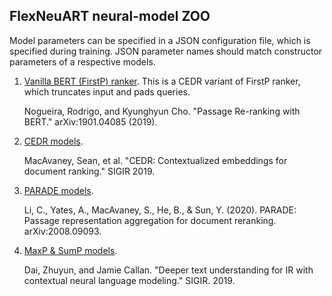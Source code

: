 ## FlexNeuART neural-model ZOO

Model parameters can be specified in a JSON configuration file, which is specified during training. 
JSON parameter names should match constructor parameters of a respective models.

1. [Vanilla BERT (FirstP) ranker](cedr/cedr_vanilla_bert.py).
   This is a CEDR variant of FirstP ranker, which truncates input and pads queries. 

    Nogueira, Rodrigo, and Kyunghyun Cho. "Passage Re-ranking with BERT." arXiv:1901.04085 (2019).

2. [CEDR models](cedr).

    MacAvaney, Sean, et al. "CEDR: Contextualized embeddings for document ranking." SIGIR 2019.


3. [PARADE models](parade).
    
    Li, C., Yates, A., MacAvaney, S., He, B., & Sun, Y. (2020). PARADE:
    Passage representation aggregation for document reranking.
    arXiv:2008.09093.

4. [MaxP & SumP models](bert_aggreg_p.py).

    Dai, Zhuyun, and Jamie Callan. "Deeper text understanding for IR with contextual neural language modeling." SIGIR. 2019.